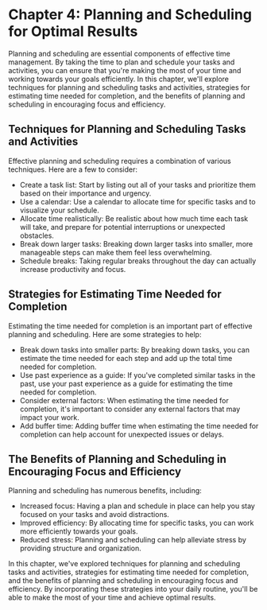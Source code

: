 Chapter 4: Planning and Scheduling for Optimal Results
======================================================

Planning and scheduling are essential components of effective time management. By taking the time to plan and schedule your tasks and activities, you can ensure that you're making the most of your time and working towards your goals efficiently. In this chapter, we'll explore techniques for planning and scheduling tasks and activities, strategies for estimating time needed for completion, and the benefits of planning and scheduling in encouraging focus and efficiency.

Techniques for Planning and Scheduling Tasks and Activities
-----------------------------------------------------------

Effective planning and scheduling requires a combination of various techniques. Here are a few to consider:

* Create a task list: Start by listing out all of your tasks and prioritize them based on their importance and urgency.
* Use a calendar: Use a calendar to allocate time for specific tasks and to visualize your schedule.
* Allocate time realistically: Be realistic about how much time each task will take, and prepare for potential interruptions or unexpected obstacles.
* Break down larger tasks: Breaking down larger tasks into smaller, more manageable steps can make them feel less overwhelming.
* Schedule breaks: Taking regular breaks throughout the day can actually increase productivity and focus.

Strategies for Estimating Time Needed for Completion
----------------------------------------------------

Estimating the time needed for completion is an important part of effective planning and scheduling. Here are some strategies to help:

* Break down tasks into smaller parts: By breaking down tasks, you can estimate the time needed for each step and add up the total time needed for completion.
* Use past experience as a guide: If you've completed similar tasks in the past, use your past experience as a guide for estimating the time needed for completion.
* Consider external factors: When estimating the time needed for completion, it's important to consider any external factors that may impact your work.
* Add buffer time: Adding buffer time when estimating the time needed for completion can help account for unexpected issues or delays.

The Benefits of Planning and Scheduling in Encouraging Focus and Efficiency
---------------------------------------------------------------------------

Planning and scheduling has numerous benefits, including:

* Increased focus: Having a plan and schedule in place can help you stay focused on your tasks and avoid distractions.
* Improved efficiency: By allocating time for specific tasks, you can work more efficiently towards your goals.
* Reduced stress: Planning and scheduling can help alleviate stress by providing structure and organization.

In this chapter, we've explored techniques for planning and scheduling tasks and activities, strategies for estimating time needed for completion, and the benefits of planning and scheduling in encouraging focus and efficiency. By incorporating these strategies into your daily routine, you'll be able to make the most of your time and achieve optimal results.
